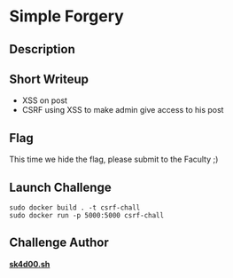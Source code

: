 # Simple Forgery

## Description



## Short Writeup

* XSS on post
* CSRF using XSS to make admin give access to his post

## Flag

This time we hide the flag, please submit to the Faculty ;)

## Launch Challenge

```
sudo docker build . -t csrf-chall
sudo docker run -p 5000:5000 csrf-chall
```

## Challenge Author

**[sk4d00.sh](https://twitter.com/RahulSundar8)**
